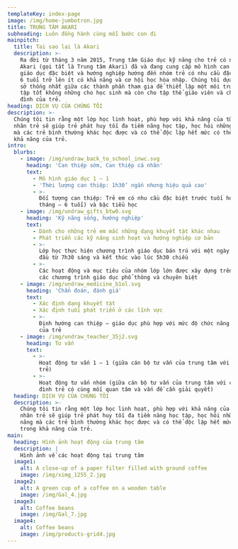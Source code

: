 ```yaml
---
templateKey: index-page
image: /img/home-jumbotron.jpg
title: TRUNG TÂM AKARI
subheading: Luôn đồng hành cùng mỗi bước con đi
mainpitch:
  title: Tại sao lại là Akari
  description: >-
    Ra đời từ tháng 3 năm 2015, Trung tâm Giáo dục kỹ năng cho trẻ có nhu cầu
    Akari (gọi tắt là Trung tâm Akari) đã và đang cung cấp mô hình can thiệp
    giáo dục đặc biệt và hướng nghiệp hướng đến nhóm trẻ có nhu cầu đặc biệt tử
    6 tuổi trở lên ít có khả năng và cơ hội học hòa nhập. Chúng tôi dựa trên cơ
    sở thống nhất giữa các thành phần tham gia để thiết lập một môi trường học
    tập tốt không những cho học sinh mà còn cho tập thể giáo viên và cho gia
    đình của trẻ.
heading: DỊCH VỤ CỦA CHÚNG TÔI
description: >-
  Chúng tôi tin rằng một lớp học linh hoạt, phù hợp với khả năng của từng cá
  nhân trẻ sẽ giúp trẻ phát huy tối đa tiềm năng học tập, học hỏi những kỹ năng
  mà các trẻ bình thường khác học được và có thể độc lập hết mức có thể trong
  khả năng của trẻ.
intro:
  blurbs:
    - image: /img/undraw_back_to_school_inwc.svg
      heading: 'Can thiệp sớm, Can thiệp cá nhân'
      text:
        - Mô hình giáo dục 1 – 1
        - 'Thời lượng can thiệp: 1h30’ ngắn nhưng hiệu quả cao'
        - >-
          Đối tượng can thiệp: Trẻ em có nhu cầu đặc biệt trước tuối học (12
          tháng – 6 tuổi) và bậc tiểu học
    - image: /img/undraw_gifts_btw0.svg
      heading: 'Kỹ năng sống, hướng nghiệp'
      text:
        - Dành cho những trẻ em mắc những dạng khuyết tật khác nhau
        - Phát triển các kỹ năng sinh hoạt và hướng nghiệp cơ bản
        - >-
          Lớp học thực hiện chương trình giáo dục bán trú với một ngày học bắt
          đầu từ 7h30 sáng và kết thúc vào lúc 5h30 chiều
        - >-
          Các hoạt động và mục tiêu của nhóm lớp lớn được xây dựng trên cơ sở
          các chương trình giáo dục phổ thông và chuyên biệt
    - image: /img/undraw_medicine_b1ol.svg
      heading: 'Chẩn đoán, đánh giá'
      text:
        - Xác định dạng khuyết tật
        - Xác định tuổi phát triển ở các lĩnh vực
        - >-
          Định hướng can thiệp – giáo dục phù hợp với mức độ chức năng hiện tại
          của trẻ
    - image: /img/undraw_teacher_35j2.svg
      heading: Tư vấn
      text:
        - >-
          Hoạt động tư vấn 1 – 1 (giữa cán bộ tư vấn của trung tâm với gia đình
          trẻ)
        - >-
          Hoạt động tư vấn nhóm (giữa cán bộ tư vấn của trung tâm với các gia
          đình trẻ có cùng mối quan tâm và vấn đề cần giải quyết)
  heading: DỊCH VỤ CỦA CHÚNG TÔI
  description: >-
    Chúng tôi tin rằng một lớp học linh hoạt, phù hợp với khả năng của từng cá
    nhân trẻ sẽ giúp trẻ phát huy tối đa tiềm năng học tập, học hỏi những kỹ
    năng mà các trẻ bình thường khác học được và có thể độc lập hết mức có thể
    trong khả năng của trẻ.
main:
  heading: Hình ảnh hoạt động của trung tâm
  description: |
    Hình ảnh về các hoạt động tại trung tâm
  image1:
    alt: A close-up of a paper filter filled with ground coffee
    image: /img/ximg_1255_2.jpg
  image2:
    alt: A green cup of a coffee on a wooden table
    image: /img/Gal_4.jpg
  image3:
    alt: Coffee beans
    image: /img/Gal_7.jpg
  image4:
    alt: Coffee beans
    image: /img/products-grid4.jpg
---
```


